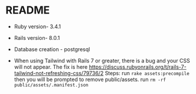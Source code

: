 # README

* Ruby version- 3.4.1
* Rails version- 8.0.1
* Database creation - postgresql

* When using Tailwind with Rails 7 or greater, there is a bug and your CSS  will not appear. The fix is here https://discuss.rubyonrails.org/t/rails-7-tailwind-not-refreshing-css/79736/2
Steps: run `rake assets:precompile` then you will be prompted to remove public/assets. run `rm -rf public/assets/.manifest.json`
